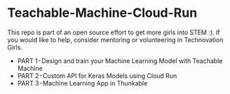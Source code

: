 # Teachable-Machine-Cloud-Run

This repo is part of an open source effort to get more girls into STEM :). If you would like to help, consider mentoring or volunteering in Technovation Girls. 


- PART 1 - Design and train your Machine Learning Model with Teachable Machine 
- PART 2 - Custom API for Keras Models using Cloud Run
- PART 3 - Machine Learning App in Thunkable


